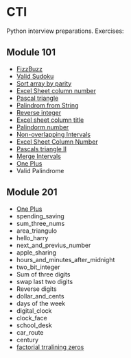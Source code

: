 # CTI

Python interview preparations. Exercises:

## Module 101
 * [FizzBuzz](https://leetcode.com/problems/fizz-buzz/)
 * [Valid Sudoku](https://leetcode.com/problems/valid-sudoku/)
 * [Sort array by parity](https://leetcode.com/problems/sort-array-by-parity/)
 * [Excel Sheet column number](https://leetcode.com/problems/excel-sheet-column-number/)
 * [Pascal triangle](https://leetcode.com/problems/pascals-triangle/)
 * [Palindrom from String](https://leetcode.com/problems/can-make-palindrome-from-substring/)
 * [Reverse integer](https://leetcode.com/problems/reverse-integer/)
 * [Excel sheet column title](https://leetcode.com/problems/excel-sheet-column-title/)
 * [Palindorm number](https://leetcode.com/problems/palindrome-number/)
 * [Non-overlapping Intervals](https://leetcode.com/problems/non-overlapping-intervals/)
 * [Excel Sheet Column Number](https://leetcode.com/problems/excel-sheet-column-number/)
 * [Pascals triangle II](https://leetcode.com/problems/pascals-triangle-ii/)
 * [Merge Intervals](https://leetcode.com/problems/merge-intervals/)
 * [One Plus](https://leetcode.com/problems/plus-one/)
 *  Valid Palindrome

## Module 201
* [One Plus](https://leetcode.com/problems/plus-one/)
* spending_saving
* sum_three_nums
* area_triangulo
* hello_harry
* next_and_previus_number
* apple_sharing
* hours_and_minutes_after_midnight
* two_bit_integer
* Sum of three digits
* swap last two digits
* Reverse digits
* dollar_and_cents
* days of the week
* digital_clock
* clock_face
* school_desk
* car_route
* century
* [factorial trralining zeros](https://leetcode.com/problems/factorial-trailing-zeroes/)
